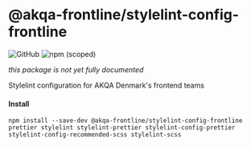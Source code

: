 # @akqa-frontline/stylelint-config-frontline

![GitHub](https://img.shields.io/github/license/akqa-frontline/frontline)
![npm (scoped)](https://img.shields.io/npm/v/@akqa-frontline/stylelint-config-frontline)

_this package is not yet fully documented_

Stylelint configuration for AKQA Denmark's frontend teams

#### Install

`npm install --save-dev @akqa-frontline/stylelint-config-frontline prettier stylelint stylelint-prettier stylelint-config-prettier stylelint-config-recommended-scss stylelint-scss` 

